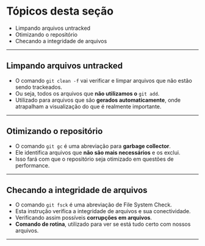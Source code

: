 # Tópicos desta seção

- Limpando arquivos untracked
- Otimizando o repositório
- Checando a integridade de arquivos

---

## Limpando arquivos untracked

- O comando `git clean -f` vai verificar e limpar arquivos que não estão sendo trackeados.
- Ou seja, todos os arquivos que **não utilizamos o** `git add`.
- Utilizado para arquivos que são **gerados automaticamente**, onde atrapalham a visualização do que é realmente importante.

---

## Otimizando o repositório

- O comando `git gc` é uma abreviação para **garbage collector**.
- Ele identifica arquivos que **não são mais necessários** e os exclui.
- Isso fará com que o repositório seja otimizado em questões de performance.

---

## Checando a integridade de arquivos

- O comando `git fsck` é uma abreviação de File System Check.
- Esta instrução verifica a integridade de arquivos e sua conectividade.
- Verificando assim possíveis **corrupções em arquivos**.
- **Comando de rotina**, utilizado para ver se está tudo certo com nossos arquivos.

---
